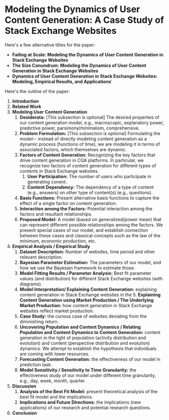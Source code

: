 # Modeling the Dynamics of User Content Generation: A Case Study of Stack Exchange Websites
Here's a few alternative titles for the paper:
- **Failing at Scale: Modeling the Dynamics of User Content Generation in Stack Exchange Websites**
- **The Size Conundrum: Modeling the Dynamics of User Content Generation in Stack Exchange Websites**
- **Dynamics of User Content Generation in Stack Exchange Websites: Modeling, Empirical Results, and Applications**'



Here's the outline of the paper:
1. **Introduction**
2. **Related Work**
3. **Modeling User Content Generation**
   1. **Desiderata:** [This subsection is optional] The desired properties of our content generation model, e.g., macroscopic, explanatory power, predictive power, parsimony/minimalism, comprehensive.
   2. **Problem Formulation:** [This subsection is optional] Formulating the model-- instead of directly modeling content generation as a dynamic process (functions of time), we are modeling it in terms of associated factors, which themselves are dynamic.
   3. **Factors of Content Generation:** Recognizing the key factors that drive content generation in CQA platforms. In particular, we recognize two factors of content generation for different types of contents in Stack Exchange websites. 
       1. **User Participation:** The number of users who participate in generating conent.
       2. **Content Dependency:**  The dependency of a type of content (e.g., answers) on other type of content(s) (e.g., questions).
   4. **Basis Functions:** Present alternative basis functions to capture the effect of a single factor on content generation. 
   5. **Interaction among the Factors:** Potential interaction among the factors and resultant relationships. 
   6. **Proposed Model:** A model (based on generalized/power mean) that can represent different possible relationships among the factors. We present special cases of our model, and establish connection between these cases and classical concepts such as the law of the minimum, economic production, etc.
4. **Empirical Analysis / Empirical Study**
   1. **Dataset Description:** Number of websites, time period and other relevant description.
   2. **Bayesian Parameter Estimation:** The parameters of our model, and how we use the Bayesian framework to estimate those.
   3. **Model Fitting Results / Parameter Analysis:** Best fit parameter values (and distribution) for different Stack Exchange websites (with diagrams).
   4. **Model Interpretation/ Explaining Content Generation:** explaining content generation in Stack Exchange websites in the    5. **Explaining Content Generation using Market Production / The Underlying Market Production:** how content generation in Stack Exchange websites reflect market production.
   6. **Case Study:** the curious case of websites deviating from the diminishing return.
   7. **Uncovering Population and Content Dynamics / Relating Population and Content Dynamics to Content Generation:** content generation in the light of population (activity distribution and evolution) and content (perspective distribution and evolution) dynamics. We attempt to establish the hypothesis that individuals are coming with lower resources.
   8. **Forecasting Content Generation:** the effectiveness of our model in prediction task.
   9. **Model Sensitivity / Sensitivity to Time Granularity:** the effectiveness study of our model under different time granularity, e.g., day, week, month, quarter.
5. **Discussion**
   1. **Analysis of the Best Fit Model:** present theoretical analysis of the best fit model and the implications.
   2. **Implications and Future Directions:** the implications (new applications) of our research and potential research questions. 
6. **Conclusion**
